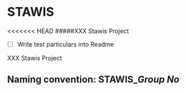 STAWIS
===========

<<<<<<< HEAD
#####XXX Stawis Project

- [ ] Write test particulars into Readme


XXX Stawis Project


## Naming convention: STAWIS_*Group No*
